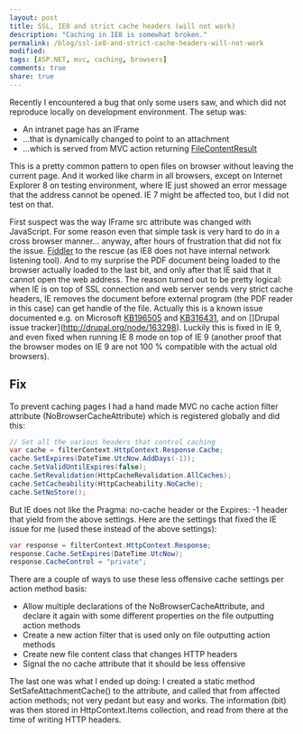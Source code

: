 ```yaml
---
layout: post
title: SSL, IE8 and strict cache headers (will not work)
description: "Caching in IE8 is somewhat broken."
permalink: /blog/ssl-ie8-and-strict-cache-headers-will-not-work
modified:
tags: [ASP.NET, mvc, caching, browsers]
comments: true
share: true
---
```


Recently I encountered a bug that only some users saw, and which did not reproduce locally on development environment. The setup was:

- An intranet page has an IFrame
- ...that is dynamically changed to point to an attachment
- ...which is served from MVC action returning [FileContentResult](http://msdn.microsoft.com/en-us/library/system.web.mvc.filecontentresult.aspx)

This is a pretty common pattern to open files on browser without leaving the current 
page. And it worked like charm in all browsers, except on Internet Explorer 8 on 
testing environment, where IE just showed an error message that the address cannot 
be opened. IE 7 might be affected too, but I did not test on that.

First suspect was the way IFrame src attribute was changed with JavaScript. For 
some reason even that simple task is very hard to do in a cross browser manner... 
anyway, after hours of frustration that did not fix the issue. 
[Fiddler](http://www.fiddler2.com/fiddler2/) to the rescue (as IE8 does not 
have internal network listening tool). And to my surprise the PDF document being 
loaded to the browser actually loaded to the last bit, and only after that IE said 
that it cannot open the web address. The reason turned out to be pretty logical: 
when IE is on top of SSL connection and web server sends very strict cache headers, 
IE removes the document before external program (the PDF reader in this case) 
can get handle of the file. Actually this is a known issue documented e.g. on 
Microsoft [KB196505](http://support.microsoft.com/default.aspx?scid=kb;EN-US;q196505) and 
[KB316431](http://support.microsoft.com/kb/316431), and on 
[]Drupal issue tracker](http://drupal.org/node/163298). Luckily this is fixed in 
IE 9, and even fixed when running IE 8 mode on top of IE 9 (another proof that 
the browser modes on IE 9 are not 100 % compatible with the actual old browsers). 

## Fix

To prevent caching pages I had a hand made MVC no cache action filter attribute (NoBrowserCacheAttribute) which is registered globally and did this:

```csharp
// Set all the various headers that control caching
var cache = filterContext.HttpContext.Response.Cache;
cache.SetExpires(DateTime.UtcNow.AddDays(-1));
cache.SetValidUntilExpires(false);
cache.SetRevalidation(HttpCacheRevalidation.AllCaches);
cache.SetCacheability(HttpCacheability.NoCache);
cache.SetNoStore();
```

But IE does not like the Pragma: no-cache header or the Expires: -1 header that 
yield from the above settings. Here are the settings that fixed the IE issue 
for me (used these instead of the above settings):

```csharp
var response = filterContext.HttpContext.Response;
response.Cache.SetExpires(DateTime.UtcNow);
response.CacheControl = "private";
```

There are a couple of ways to use these less offensive cache settings per action method basis:

- Allow multiple declarations of the NoBrowserCacheAttribute, and declare it again with some different properties on the file outputting action methods
- Create a new action filter that is used only on file outputting action methods
- Create new file content class that changes HTTP headers
- Signal the no cache attribute that it should be less offensive

The last one was what I ended up doing: I created a static method 
SetSafeAttachmentCache() to the attribute, and called that from affected 
action methods; not very pedant but easy and works. The information (bit) 
was then stored in HttpContext.Items collection, and read from there at 
the time of writing HTTP headers.